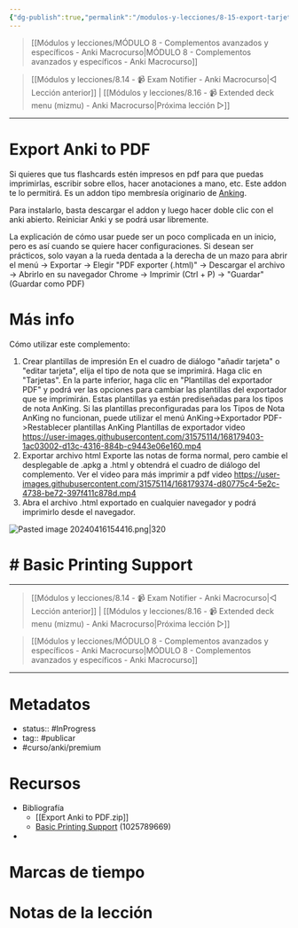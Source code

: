 ```yaml
---
{"dg-publish":true,"permalink":"/modulos-y-lecciones/8-15-export-tarjetas-de-anki-como-pdf-anki-macrocurso/","noteIcon":"","updated":"2024-05-21T22:14:06.915+02:00"}
---
```



> [[Módulos y lecciones/MÓDULO 8 - Complementos avanzados y específicos - Anki Macrocurso\|MÓDULO 8 - Complementos avanzados y específicos - Anki Macrocurso]]

> [[Módulos y lecciones/8.14 - 📹 Exam Notifier - Anki Macrocurso\|◁ Lección anterior]] | [[Módulos y lecciones/8.16 - 📹 Extended deck menu (mizmu) - Anki Macrocurso\|Próxima lección ▷]]

---

# Export Anki to PDF
Si quieres que tus flashcards estén impresos en pdf para que puedas imprimirlas, escribir sobre ellos, hacer anotaciones a mano, etc. Este addon te lo permitirá. Es un addon tipo membresía originario de [Anking](https://www.theanking.com/best-add-ons).

Para instalarlo, basta descargar el addon y luego hacer doble clic con el anki abierto. Reiniciar Anki y se podrá usar libremente.

La explicación de cómo usar puede ser un poco complicada en un inicio, pero es así cuando se quiere hacer configuraciones. Si desean ser prácticos, solo vayan a la rueda dentada a la derecha de un mazo para abrir el menú → Exportar → Elegir "PDF exporter (.html)" → Descargar el archivo → Abrirlo en su navegador Chrome → Imprimir (Ctrl + P) → "Guardar" (Guardar como PDF)

# Más info
Cómo utilizar este complemento:

1. Crear plantillas de impresión En el cuadro de diálogo "añadir tarjeta" o "editar tarjeta", elija el tipo de nota que se imprimirá. Haga clic en "Tarjetas". En la parte inferior, haga clic en "Plantillas del exportador PDF" y podrá ver las opciones para cambiar las plantillas del exportador que se imprimirán. Estas plantillas ya están prediseñadas para los tipos de nota AnKing. Si las plantillas preconfiguradas para los Tipos de Nota AnKing no funcionan, puede utilizar el menú AnKing->Exportador PDF->Restablecer plantillas AnKing Plantillas de exportador video https://user-images.githubusercontent.com/31575114/168179403-1ac03002-d13c-4316-884b-c9443e06e160.mp4 
2. Exportar archivo html Exporte las notas de forma normal, pero cambie el desplegable de .apkg a .html y obtendrá el cuadro de diálogo del complemento. Ver el video para más imprimir a pdf video https://user-images.githubusercontent.com/31575114/168179374-d80775c4-5e2c-4738-be72-397f411c878d.mp4
3. Abra el archivo .html exportado en cualquier navegador y podrá imprimirlo desde el navegador.

![Pasted image 20240416154416.png|320](/img/user/ANEXOS/Pasted%20image%2020240416154416.png)

# # Basic Printing Support

---

> [[Módulos y lecciones/8.14 - 📹 Exam Notifier - Anki Macrocurso\|◁ Lección anterior]] | [[Módulos y lecciones/8.16 - 📹 Extended deck menu (mizmu) - Anki Macrocurso\|Próxima lección ▷]]

> [[Módulos y lecciones/MÓDULO 8 - Complementos avanzados y específicos - Anki Macrocurso\|MÓDULO 8 - Complementos avanzados y específicos - Anki Macrocurso]]

---
# Metadatos
- status:: #InProgress  
- tag:: #publicar 
- #curso/anki/premium

# Recursos
- Bibliografía
	- [[Export Anki to PDF.zip]]
	- [Basic Printing Support](https://ankiweb.net/shared/info/1025789669) (1025789669)
- 

# Marcas de tiempo


# Notas de la lección
